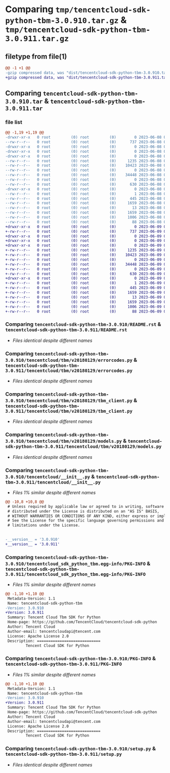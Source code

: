 # Comparing `tmp/tencentcloud-sdk-python-tbm-3.0.910.tar.gz` & `tmp/tencentcloud-sdk-python-tbm-3.0.911.tar.gz`

## filetype from file(1)

```diff
@@ -1 +1 @@
-gzip compressed data, was "dist/tencentcloud-sdk-python-tbm-3.0.910.tar", last modified: Thu Jun  8 09:20:42 2023, max compression
+gzip compressed data, was "dist/tencentcloud-sdk-python-tbm-3.0.911.tar", last modified: Fri Jun  9 02:27:29 2023, max compression
```

## Comparing `tencentcloud-sdk-python-tbm-3.0.910.tar` & `tencentcloud-sdk-python-tbm-3.0.911.tar`

### file list

```diff
@@ -1,19 +1,19 @@
-drwxr-xr-x   0 root         (0) root         (0)        0 2023-06-08 09:20:42.000000 tencentcloud-sdk-python-tbm-3.0.910/
--rw-r--r--   0 root         (0) root         (0)      737 2023-06-08 09:20:42.000000 tencentcloud-sdk-python-tbm-3.0.910/README.rst
-drwxr-xr-x   0 root         (0) root         (0)        0 2023-06-08 09:20:42.000000 tencentcloud-sdk-python-tbm-3.0.910/tencentcloud/
-drwxr-xr-x   0 root         (0) root         (0)        0 2023-06-08 09:20:42.000000 tencentcloud-sdk-python-tbm-3.0.910/tencentcloud/tbm/
-drwxr-xr-x   0 root         (0) root         (0)        0 2023-06-08 09:20:42.000000 tencentcloud-sdk-python-tbm-3.0.910/tencentcloud/tbm/v20180129/
--rw-r--r--   0 root         (0) root         (0)     1235 2023-06-08 09:20:42.000000 tencentcloud-sdk-python-tbm-3.0.910/tencentcloud/tbm/v20180129/errorcodes.py
--rw-r--r--   0 root         (0) root         (0)    10423 2023-06-08 09:20:42.000000 tencentcloud-sdk-python-tbm-3.0.910/tencentcloud/tbm/v20180129/tbm_client.py
--rw-r--r--   0 root         (0) root         (0)        0 2023-06-08 09:20:42.000000 tencentcloud-sdk-python-tbm-3.0.910/tencentcloud/tbm/v20180129/__init__.py
--rw-r--r--   0 root         (0) root         (0)    34448 2023-06-08 09:20:42.000000 tencentcloud-sdk-python-tbm-3.0.910/tencentcloud/tbm/v20180129/models.py
--rw-r--r--   0 root         (0) root         (0)        0 2023-06-08 09:20:42.000000 tencentcloud-sdk-python-tbm-3.0.910/tencentcloud/tbm/__init__.py
--rw-r--r--   0 root         (0) root         (0)      630 2023-06-08 09:20:42.000000 tencentcloud-sdk-python-tbm-3.0.910/tencentcloud/__init__.py
-drwxr-xr-x   0 root         (0) root         (0)        0 2023-06-08 09:20:42.000000 tencentcloud-sdk-python-tbm-3.0.910/tencentcloud_sdk_python_tbm.egg-info/
--rw-r--r--   0 root         (0) root         (0)        1 2023-06-08 09:20:42.000000 tencentcloud-sdk-python-tbm-3.0.910/tencentcloud_sdk_python_tbm.egg-info/dependency_links.txt
--rw-r--r--   0 root         (0) root         (0)      445 2023-06-08 09:20:42.000000 tencentcloud-sdk-python-tbm-3.0.910/tencentcloud_sdk_python_tbm.egg-info/SOURCES.txt
--rw-r--r--   0 root         (0) root         (0)     1659 2023-06-08 09:20:42.000000 tencentcloud-sdk-python-tbm-3.0.910/tencentcloud_sdk_python_tbm.egg-info/PKG-INFO
--rw-r--r--   0 root         (0) root         (0)       13 2023-06-08 09:20:42.000000 tencentcloud-sdk-python-tbm-3.0.910/tencentcloud_sdk_python_tbm.egg-info/top_level.txt
--rw-r--r--   0 root         (0) root         (0)     1659 2023-06-08 09:20:42.000000 tencentcloud-sdk-python-tbm-3.0.910/PKG-INFO
--rw-r--r--   0 root         (0) root         (0)     1006 2023-06-08 09:20:42.000000 tencentcloud-sdk-python-tbm-3.0.910/setup.py
--rw-r--r--   0 root         (0) root         (0)       88 2023-06-08 09:20:42.000000 tencentcloud-sdk-python-tbm-3.0.910/setup.cfg
+drwxr-xr-x   0 root         (0) root         (0)        0 2023-06-09 02:27:29.000000 tencentcloud-sdk-python-tbm-3.0.911/
+-rw-r--r--   0 root         (0) root         (0)      737 2023-06-09 02:27:28.000000 tencentcloud-sdk-python-tbm-3.0.911/README.rst
+drwxr-xr-x   0 root         (0) root         (0)        0 2023-06-09 02:27:29.000000 tencentcloud-sdk-python-tbm-3.0.911/tencentcloud/
+drwxr-xr-x   0 root         (0) root         (0)        0 2023-06-09 02:27:29.000000 tencentcloud-sdk-python-tbm-3.0.911/tencentcloud/tbm/
+drwxr-xr-x   0 root         (0) root         (0)        0 2023-06-09 02:27:29.000000 tencentcloud-sdk-python-tbm-3.0.911/tencentcloud/tbm/v20180129/
+-rw-r--r--   0 root         (0) root         (0)     1235 2023-06-09 02:27:28.000000 tencentcloud-sdk-python-tbm-3.0.911/tencentcloud/tbm/v20180129/errorcodes.py
+-rw-r--r--   0 root         (0) root         (0)    10423 2023-06-09 02:27:28.000000 tencentcloud-sdk-python-tbm-3.0.911/tencentcloud/tbm/v20180129/tbm_client.py
+-rw-r--r--   0 root         (0) root         (0)        0 2023-06-09 02:27:28.000000 tencentcloud-sdk-python-tbm-3.0.911/tencentcloud/tbm/v20180129/__init__.py
+-rw-r--r--   0 root         (0) root         (0)    34448 2023-06-09 02:27:28.000000 tencentcloud-sdk-python-tbm-3.0.911/tencentcloud/tbm/v20180129/models.py
+-rw-r--r--   0 root         (0) root         (0)        0 2023-06-09 02:27:28.000000 tencentcloud-sdk-python-tbm-3.0.911/tencentcloud/tbm/__init__.py
+-rw-r--r--   0 root         (0) root         (0)      630 2023-06-09 02:27:28.000000 tencentcloud-sdk-python-tbm-3.0.911/tencentcloud/__init__.py
+drwxr-xr-x   0 root         (0) root         (0)        0 2023-06-09 02:27:29.000000 tencentcloud-sdk-python-tbm-3.0.911/tencentcloud_sdk_python_tbm.egg-info/
+-rw-r--r--   0 root         (0) root         (0)        1 2023-06-09 02:27:29.000000 tencentcloud-sdk-python-tbm-3.0.911/tencentcloud_sdk_python_tbm.egg-info/dependency_links.txt
+-rw-r--r--   0 root         (0) root         (0)      445 2023-06-09 02:27:29.000000 tencentcloud-sdk-python-tbm-3.0.911/tencentcloud_sdk_python_tbm.egg-info/SOURCES.txt
+-rw-r--r--   0 root         (0) root         (0)     1659 2023-06-09 02:27:29.000000 tencentcloud-sdk-python-tbm-3.0.911/tencentcloud_sdk_python_tbm.egg-info/PKG-INFO
+-rw-r--r--   0 root         (0) root         (0)       13 2023-06-09 02:27:29.000000 tencentcloud-sdk-python-tbm-3.0.911/tencentcloud_sdk_python_tbm.egg-info/top_level.txt
+-rw-r--r--   0 root         (0) root         (0)     1659 2023-06-09 02:27:29.000000 tencentcloud-sdk-python-tbm-3.0.911/PKG-INFO
+-rw-r--r--   0 root         (0) root         (0)     1006 2023-06-09 02:27:28.000000 tencentcloud-sdk-python-tbm-3.0.911/setup.py
+-rw-r--r--   0 root         (0) root         (0)       88 2023-06-09 02:27:29.000000 tencentcloud-sdk-python-tbm-3.0.911/setup.cfg
```

### Comparing `tencentcloud-sdk-python-tbm-3.0.910/README.rst` & `tencentcloud-sdk-python-tbm-3.0.911/README.rst`

 * *Files identical despite different names*

### Comparing `tencentcloud-sdk-python-tbm-3.0.910/tencentcloud/tbm/v20180129/errorcodes.py` & `tencentcloud-sdk-python-tbm-3.0.911/tencentcloud/tbm/v20180129/errorcodes.py`

 * *Files identical despite different names*

### Comparing `tencentcloud-sdk-python-tbm-3.0.910/tencentcloud/tbm/v20180129/tbm_client.py` & `tencentcloud-sdk-python-tbm-3.0.911/tencentcloud/tbm/v20180129/tbm_client.py`

 * *Files identical despite different names*

### Comparing `tencentcloud-sdk-python-tbm-3.0.910/tencentcloud/tbm/v20180129/models.py` & `tencentcloud-sdk-python-tbm-3.0.911/tencentcloud/tbm/v20180129/models.py`

 * *Files identical despite different names*

### Comparing `tencentcloud-sdk-python-tbm-3.0.910/tencentcloud/__init__.py` & `tencentcloud-sdk-python-tbm-3.0.911/tencentcloud/__init__.py`

 * *Files 1% similar despite different names*

```diff
@@ -10,8 +10,8 @@
 # Unless required by applicable law or agreed to in writing, software
 # distributed under the License is distributed on an "AS IS" BASIS,
 # WITHOUT WARRANTIES OR CONDITIONS OF ANY KIND, either express or implied.
 # See the License for the specific language governing permissions and
 # limitations under the License.
 
 
-__version__ = '3.0.910'
+__version__ = '3.0.911'
```

### Comparing `tencentcloud-sdk-python-tbm-3.0.910/tencentcloud_sdk_python_tbm.egg-info/PKG-INFO` & `tencentcloud-sdk-python-tbm-3.0.911/tencentcloud_sdk_python_tbm.egg-info/PKG-INFO`

 * *Files 1% similar despite different names*

```diff
@@ -1,10 +1,10 @@
 Metadata-Version: 1.1
 Name: tencentcloud-sdk-python-tbm
-Version: 3.0.910
+Version: 3.0.911
 Summary: Tencent Cloud Tbm SDK for Python
 Home-page: https://github.com/TencentCloud/tencentcloud-sdk-python
 Author: Tencent Cloud
 Author-email: tencentcloudapi@tencent.com
 License: Apache License 2.0
 Description: ============================
         Tencent Cloud SDK for Python
```

### Comparing `tencentcloud-sdk-python-tbm-3.0.910/PKG-INFO` & `tencentcloud-sdk-python-tbm-3.0.911/PKG-INFO`

 * *Files 1% similar despite different names*

```diff
@@ -1,10 +1,10 @@
 Metadata-Version: 1.1
 Name: tencentcloud-sdk-python-tbm
-Version: 3.0.910
+Version: 3.0.911
 Summary: Tencent Cloud Tbm SDK for Python
 Home-page: https://github.com/TencentCloud/tencentcloud-sdk-python
 Author: Tencent Cloud
 Author-email: tencentcloudapi@tencent.com
 License: Apache License 2.0
 Description: ============================
         Tencent Cloud SDK for Python
```

### Comparing `tencentcloud-sdk-python-tbm-3.0.910/setup.py` & `tencentcloud-sdk-python-tbm-3.0.911/setup.py`

 * *Files identical despite different names*

